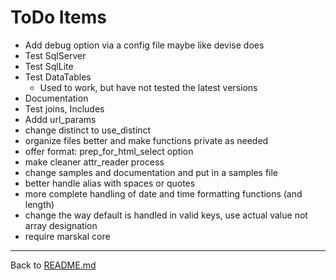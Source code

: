 # ToDo Items

* Add debug option via a config file maybe like devise does
* Test SqlServer
* Test SqlLite
* Test DataTables
    * Used to work, but have not tested the latest versions
* Documentation
* Test joins, Includes
* Addd url_params
* change distinct to use_distinct
* organize files better and make functions private as needed
* offer format: prep_for_html_select option
* make cleaner attr_reader process
* change samples and documentation and put in a samples file 
* better handle alias with spaces or quotes
* more complete handling of date and time formatting functions (and length)
* change the way default is handled in valid keys, use actual value not array designation
* require marskal core

---
Back to [README.md](../README.md)